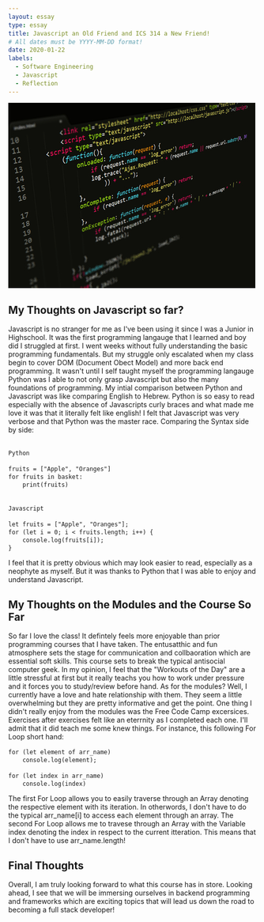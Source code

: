 ```yaml
---
layout: essay
type: essay
title: Javascript an Old Friend and ICS 314 a New Friend!
# All dates must be YYYY-MM-DD format!
date: 2020-01-22
labels:
  - Software Engineering
  - Javascript
  - Reflection
---
```


<img class="ui medium left floated image" src="../images/js.jpg">

## My Thoughts on Javascript so far?

Javascript is no stranger for me as I've been using it since I was a Junior in Highschool. It was the first programming langauge that I learned and boy did I struggled at first. I went weeks without fully understanding the basic programming fundamentals. But my struggle only escalated when my class begin to cover DOM (Document Obect Model) and more back end programming. It wasn't until I self taught myself the programming langauge Python was I able to not only grasp Javascript but also the many foundations of programming. My intial comparison between Python and Javascript was like comparing English to Hebrew. Python is so easy to read especially with the absence of Javascripts curly braces and what made me love it was that it literally felt like english! I felt that Javascript was very verbose and that Python was the master race. Comparing the Syntax side by side: 

```

Python

fruits = ["Apple", "Oranges"]
for fruits in basket:
    print(fruits)


Javascript

let fruits = ["Apple", "Oranges"];
for (let i = 0; i < fruits.length; i++) {
    console.log(fruits[i]);
}
```
I feel that it is pretty obvious which may look easier to read, especially as a neophyte as myself. But it was thanks to Python that I was able to enjoy and understand Javascript. 

## My Thoughts on the Modules and the Course So Far
So far I love the class! It defintely feels more enjoyable than prior programming courses that I have taken. The entusatthic and fun atmosphere sets the stage for communication and collbaoration which are essential soft skills. This course sets to break the typical antisocial computer geek. In my opinion, I feel that the "Workouts of the Day" are a little stressful at first but it really teachs you how to work under pressure and it forces you to study/review before hand. As for the modules? Well, I currently have a love and hate relationship with them. They seem a little overwhelming but they are pretty informative and get the point. One thing I didn't really enjoy from the modules was the Free Code Camp excersices. Exercises after exercises felt like an eterrnity as I completed each one. I'll admit that it did teach me some knew things. For instance, this following For Loop short hand:

```
for (let element of arr_name)
    console.log(element);

for (let index in arr_name)
    console.log(index)
```

The first For Loop allows you to easily traverse through an Array denoting the respective element with its iteration. In otherwords, I don't have to do the typical arr_name[i] to access each element through an array. The second For Loop allows me to travese through an Array with the Variable index denoting the index in respect to the current itteration. This means that I don't have to use arr_name.length!

## Final Thoughts
Overall, I am truly looking forward to what this course has in store. Looking ahead, I see that we will be immersing ourselves in backend programming and frameworks which are exciting topics that will lead us down the road to becoming a full stack developer!